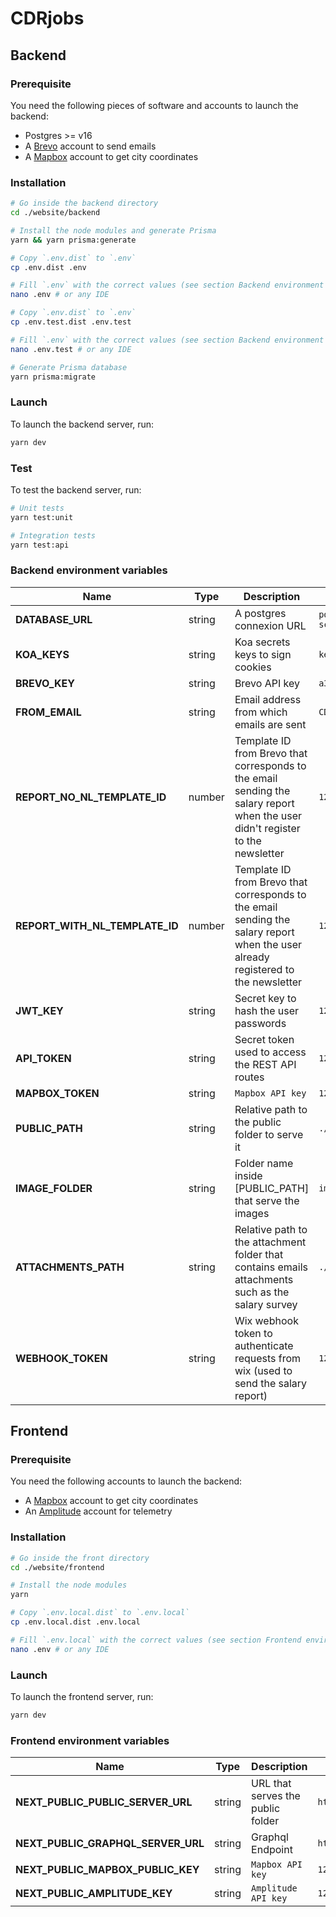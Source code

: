 # CDRjobs

## Backend

### Prerequisite

You need the following pieces of software and accounts to launch the backend:
- Postgres >= v16
- A [Brevo](https://www.brevo.com/) account to send emails
- A [Mapbox](https://www.mapbox.com/) account to get city coordinates 

### Installation

```bash
# Go inside the backend directory
cd ./website/backend

# Install the node modules and generate Prisma
yarn && yarn prisma:generate

# Copy `.env.dist` to `.env`
cp .env.dist .env

# Fill `.env` with the correct values (see section Backend environment variables)
nano .env # or any IDE

# Copy `.env.dist` to `.env`
cp .env.test.dist .env.test

# Fill `.env` with the correct values (see section Backend environment variables)
nano .env.test # or any IDE

# Generate Prisma database
yarn prisma:migrate
```

### Launch

To launch the backend server, run:
```bash
yarn dev
```

### Test

To test the backend server, run:
```bash
# Unit tests
yarn test:unit

# Integration tests
yarn test:api
```

### Backend environment variables 
| Name | Type | Description | Example |
| ---- | ---- | ----------- | ------- |
| **DATABASE_URL** | string | A postgres connexion URL | `postgresql://cdrjobs:cdrjobs@127.0.0.1:5432/cdrjobs?schema=public` |
| **KOA_KEYS** | string | Koa secrets keys to sign cookies |  `key1,key2,key3` |
| **BREVO_KEY** | string | Brevo API key |  `a31445bc-67c5-b514-a684-26c2f780f341` |
| **FROM_EMAIL** | string | Email address from which emails are sent | `CDRjobs <info@cdrjobs.earth>` |
| **REPORT_NO_NL_TEMPLATE_ID** | number | Template ID from Brevo that corresponds to the email sending the salary report when the user didn't register to the newsletter | `12345678` |
| **REPORT_WITH_NL_TEMPLATE_ID** | number | Template ID from Brevo that corresponds to the email sending the salary report when the user already registered to the newsletter | `12345678` |
| **JWT_KEY** | string | Secret key to hash the user passwords | `123456abc` |
| **API_TOKEN** | string | Secret token used to access the REST API routes | `123456abc` |
| **MAPBOX_TOKEN** | string | `Mapbox API key` |  `123456abc` |
| **PUBLIC_PATH** | string | Relative path to the public folder to serve it | `./public` |
| **IMAGE_FOLDER** | string | Folder name inside [PUBLIC_PATH] that serve the images | `images` |
| **ATTACHMENTS_PATH** | string | Relative path to the attachment folder that contains emails attachments such as the salary survey | `./attachments` |
| **WEBHOOK_TOKEN** | string | Wix webhook token to authenticate requests from wix (used to send the salary report) | `123456abc` |


## Frontend

### Prerequisite

You need the following accounts to launch the backend:
- A [Mapbox](https://www.mapbox.com/) account to get city coordinates 
- An [Amplitude](https://amplitude.com/) account for telemetry

### Installation

```bash
# Go inside the front directory
cd ./website/frontend

# Install the node modules
yarn

# Copy `.env.local.dist` to `.env.local`
cp .env.local.dist .env.local

# Fill `.env.local` with the correct values (see section Frontend environment variables)
nano .env # or any IDE
````

### Launch

To launch the frontend server, run:
```bash
yarn dev
```

### Frontend environment variables 
| Name | Type | Description | Example |
| ---- | ---- | ----------- | ------- |
| **NEXT_PUBLIC_PUBLIC_SERVER_URL** | string | URL that serves the public folder | `http://localhost:4000/public` |
| **NEXT_PUBLIC_GRAPHQL_SERVER_URL** | string | Graphql Endpoint | `http://localhost:4000/graphql` |
| **NEXT_PUBLIC_MAPBOX_PUBLIC_KEY** | string | `Mapbox API key` |  `123456abc` |
| **NEXT_PUBLIC_AMPLITUDE_KEY** | string | `Amplitude API key` |  `123456abc` |